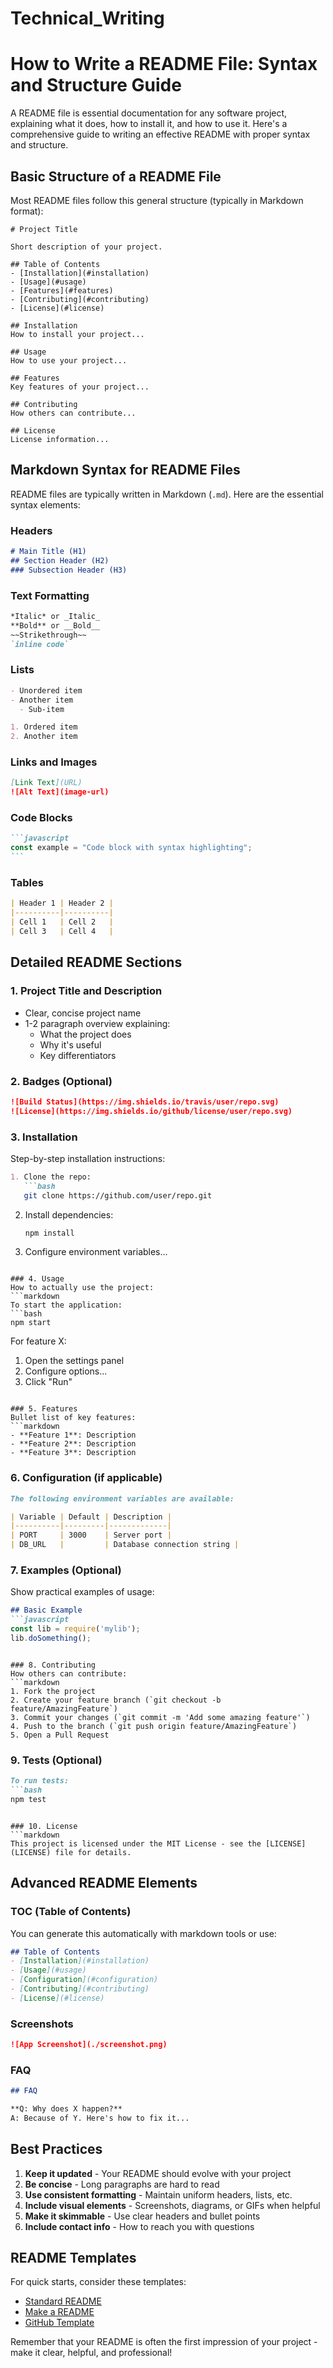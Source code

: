 # Technical_Writing

# How to Write a README File: Syntax and Structure Guide

A README file is essential documentation for any software project, explaining what it does, how to install it, and how to use it. Here's a comprehensive guide to writing an effective README with proper syntax and structure.

## Basic Structure of a README File

Most README files follow this general structure (typically in Markdown format):

```
# Project Title

Short description of your project.

## Table of Contents
- [Installation](#installation)
- [Usage](#usage)
- [Features](#features)
- [Contributing](#contributing)
- [License](#license)

## Installation
How to install your project...

## Usage
How to use your project...

## Features
Key features of your project...

## Contributing
How others can contribute...

## License
License information...
```

## Markdown Syntax for README Files

README files are typically written in Markdown (`.md`). Here are the essential syntax elements:

### Headers
```markdown
# Main Title (H1)
## Section Header (H2)
### Subsection Header (H3)
```

### Text Formatting
```markdown
*Italic* or _Italic_
**Bold** or __Bold__
~~Strikethrough~~
`inline code`
```

### Lists
```markdown
- Unordered item
- Another item
  - Sub-item

1. Ordered item
2. Another item
```

### Links and Images
```markdown
[Link Text](URL)
![Alt Text](image-url)
```

### Code Blocks
````markdown
```javascript
const example = "Code block with syntax highlighting";
```
````

### Tables
```markdown
| Header 1 | Header 2 |
|----------|----------|
| Cell 1   | Cell 2   |
| Cell 3   | Cell 4   |
```

## Detailed README Sections

### 1. Project Title and Description
- Clear, concise project name
- 1-2 paragraph overview explaining:
  - What the project does
  - Why it's useful
  - Key differentiators

### 2. Badges (Optional)
```markdown
![Build Status](https://img.shields.io/travis/user/repo.svg)
![License](https://img.shields.io/github/license/user/repo.svg)
```

### 3. Installation
Step-by-step installation instructions:
```markdown
1. Clone the repo:
   ```bash
   git clone https://github.com/user/repo.git
   ```
2. Install dependencies:
   ```bash
   npm install
   ```
3. Configure environment variables...
```

### 4. Usage
How to actually use the project:
```markdown
To start the application:
```bash
npm start
```

For feature X:
1. Open the settings panel
2. Configure options...
3. Click "Run"
```

### 5. Features
Bullet list of key features:
```markdown
- **Feature 1**: Description
- **Feature 2**: Description
- **Feature 3**: Description
```

### 6. Configuration (if applicable)
```markdown
The following environment variables are available:

| Variable | Default | Description |
|----------|---------|-------------|
| PORT     | 3000    | Server port |
| DB_URL   |         | Database connection string |
```

### 7. Examples (Optional)
Show practical examples of usage:
```markdown
## Basic Example
```javascript
const lib = require('mylib');
lib.doSomething();
```
```

### 8. Contributing
How others can contribute:
```markdown
1. Fork the project
2. Create your feature branch (`git checkout -b feature/AmazingFeature`)
3. Commit your changes (`git commit -m 'Add some amazing feature'`)
4. Push to the branch (`git push origin feature/AmazingFeature`)
5. Open a Pull Request
```

### 9. Tests (Optional)
```markdown
To run tests:
```bash
npm test
```
```

### 10. License
```markdown
This project is licensed under the MIT License - see the [LICENSE](LICENSE) file for details.
```

## Advanced README Elements

### TOC (Table of Contents)
You can generate this automatically with markdown tools or use:
```markdown
## Table of Contents
- [Installation](#installation)
- [Usage](#usage)
- [Configuration](#configuration)
- [Contributing](#contributing)
- [License](#license)
```

### Screenshots
```markdown
![App Screenshot](./screenshot.png)
```

### FAQ
```markdown
## FAQ

**Q: Why does X happen?**
A: Because of Y. Here's how to fix it...
```

## Best Practices

1. **Keep it updated** - Your README should evolve with your project
2. **Be concise** - Long paragraphs are hard to read
3. **Use consistent formatting** - Maintain uniform headers, lists, etc.
4. **Include visual elements** - Screenshots, diagrams, or GIFs when helpful
5. **Make it skimmable** - Use clear headers and bullet points
6. **Include contact info** - How to reach you with questions

## README Templates

For quick starts, consider these templates:
- [Standard README](https://github.com/RichardLitt/standard-readme)
- [Make a README](https://www.makeareadme.com/)
- [GitHub Template](https://github.com/othneildrew/Best-README-Template)

Remember that your README is often the first impression of your project - make it clear, helpful, and professional!
